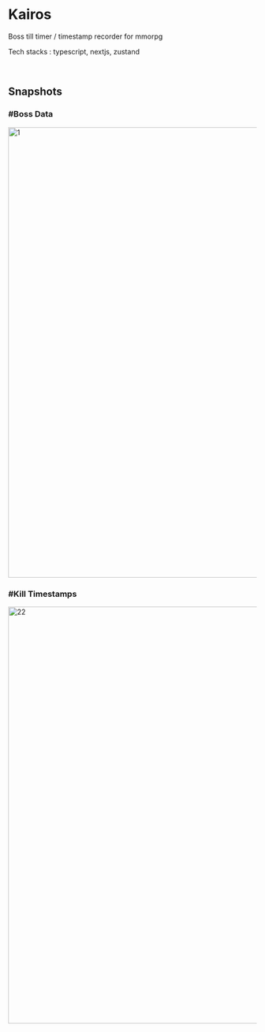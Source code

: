 <h1>Kairos</h1>
<p>Boss till timer / timestamp recorder for mmorpg</p>
<p>Tech stacks : typescript, nextjs, zustand</p>
<br>
<h2>Snapshots</h2>
<h3>#Boss Data</h3>
<img width="1761" height="914" alt="1" src="https://github.com/user-attachments/assets/bdfac443-9395-4961-b97b-3f37a2f1be00" />
<h3>#Kill Timestamps</h3>
<img width="1477" height="846" alt="22" src="https://github.com/user-attachments/assets/9f4177be-6652-4bc3-959b-9825df7a142a" />

